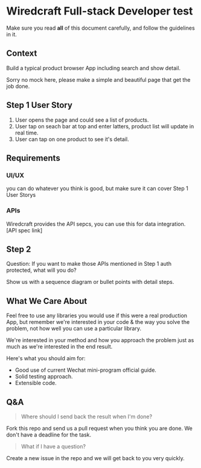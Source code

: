 # Wiredcraft Full-stack Developer test

Make sure you read **all** of this document carefully, and follow the guidelines in it.

## Context

Build a typical product browser App including search and show detail.

Sorry no mock here, please make a simple and beautiful page that get the job done.

## Step 1 User Story

1. User opens the page and could see a list of products.
2. User tap on seach bar at top and enter latters, product list will update in real time.
3. User can tap on one product to see it's detail.

## Requirements

### UI/UX

you can do whatever you think is good, but make sure it can cover Step 1 User Storys

### APIs

Wiredcraft provides the API sepcs, you can use this for data integration.
[API spec link]


## Step 2 
Question: If you want to make those APIs mentioned in Step 1 auth protected, what will you do?

Show us with a sequence diagram or bullet points with detail steps.

## What We Care About

Feel free to use any libraries you would use if this were a real production App, but remember we're interested in your code & the way you solve the problem, not how well you can use a particular library.

We're interested in your method and how you approach the problem just as much as we're interested in the end result.

Here's what you should aim for:

- Good use of current Wechat mini-program official guide.
- Solid testing approach.
- Extensible code.

## Q&A

> Where should I send back the result when I'm done?

Fork this repo and send us a pull request when you think you are done. We don't have a deadline for the task.

> What if I have a question?

Create a new issue in the repo and we will get back to you very quickly.
